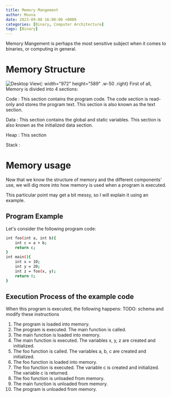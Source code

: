 ```yaml
---
title: Memory Mangement
author: Mouna
date: 2023-09-08 16:00:00 +0000
categories: [Binary, Computer Architecture]
tags: [Binary]
---
```


Memory Mangement is perhaps the most sensitive subject when it comes to binaries, or computing in general.

# Memory Structure
![Desktop View](/posts/MemoryImg/Layout.png){: width="972" height="589" .w-50 .right}
First of all, Memory is divided into 4 sections:

Code 
:   This section contains the program code. The code section is read-only and stores the program text. This section is also known as the text section.

Data 
:   This section contains the global and static variables. This section is also known as the initialized data section.

Heap
:    This section 

Stack
:

# Memory usage
Now that we know the structure of memory and the different components' use, we will dig more into how memory is used when a program is executed.

This particular point may get a bit messy, so I will explain it using an example.

## Program Example
Let's consider the following program code:

```bash
int foo(int a, int b){
    int c = a + b;
    return c;
}
int main(){
    int x = 10;
    int y = 20;
    int z = foo(x, y);
    return 0;
}
```
## Execution Process of the example code
When this program is executed, the following happens:
TODO: schema and modify these instructions
1. The program is loaded into memory.
2. The program is executed. The main function is called.
3. The main function is loaded into memory.
4. The main function is executed. The variables x, y, z are created and initialized.
5. The foo function is called.  The variables a, b, c are created and initialized.
6. The foo function is loaded into memory.
7. The foo function is executed. The variable c is created and initialized. The variable c is returned.
8. The foo function is unloaded from memory.
9. The main function is unloaded from memory.
10. The program is unloaded from memory.

